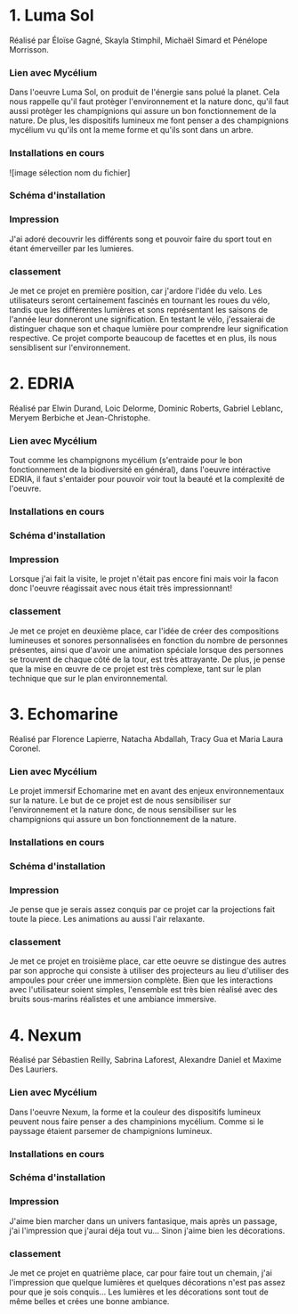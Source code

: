 # **1. Luma Sol**
Réalisé par Éloïse Gagné, Skayla Stimphil, Michaël Simard et Pénélope Morrisson.

### Lien avec Mycélium
Dans l'oeuvre Luma Sol, on produit de l'énergie sans polué la planet. Cela nous rappelle qu'il faut protèger l'environnement et la nature donc, qu'il faut aussi protèger les champignions qui assure un bon fonctionnement de la nature. De plus, les dispositifs lumineux me font penser a des champignions mycélium vu qu'ils ont la meme forme et qu'ils sont dans un arbre.

### Installations en cours
![image sélection nom du fichier]

### Schéma d'installation

### Impression
J'ai adoré decouvrir les différents song et pouvoir faire du sport tout en étant émerveiller par les lumieres.

### classement
Je met ce projet en première position, car j'ardore l'idée du velo. Les utilisateurs seront certainement fascinés en tournant les roues du vélo, tandis que les différentes lumières et sons représentant les saisons de l'année leur donneront une signification. En testant le vélo, j'essaierai de distinguer chaque son et chaque lumière pour comprendre leur signification respective. Ce projet comporte beaucoup de facettes et en plus, ils nous sensiblisent sur l'environnement.

# **2. EDRIA**
Réalisé par Elwin Durand, Loic Delorme, Dominic Roberts, Gabriel Leblanc, Meryem Berbiche et Jean-Christophe.

### Lien avec Mycélium
Tout comme les champignons mycélium (s'entraide pour le bon fonctionnement de la biodiversité en général), dans l'oeuvre intéractive EDRIA, il faut s'entaider pour pouvoir voir tout la beauté et la complexité de l'oeuvre.

### Installations en cours

### Schéma d'installation

### Impression
Lorsque j'ai fait la visite, le projet n'était pas encore fini mais voir la facon donc l'oeuvre réagissait avec nous était très impressionnant!

### classement
Je met ce projet en deuxième place, car l'idée de créer des compositions lumineuses et sonores personnalisées en fonction du nombre de personnes présentes, ainsi que d'avoir une animation spéciale lorsque des personnes se trouvent de chaque côté de la tour, est très attrayante. De plus, je pense que la mise en œuvre de ce projet est très complexe, tant sur le plan technique que sur le plan environnemental.

# **3. Echomarine**
Réalisé par Florence Lapierre, Natacha Abdallah, Tracy Gua et Maria Laura Coronel.

### Lien avec Mycélium
Le projet immersif Echomarine met en avant des enjeux environnementaux sur la nature. Le but de ce projet est de nous sensibiliser sur l'environnement et la nature donc, de nous sensibiliser sur les champignions qui assure un bon fonctionnement de la nature.

### Installations en cours

### Schéma d'installation

### Impression
Je pense que je serais assez conquis par ce projet car la projections fait toute la piece. Les animations au aussi l'air relaxante.

### classement
Je met ce projet en troisième place, car ette oeuvre se distingue des autres par son approche qui consiste à utiliser des projecteurs au lieu d'utiliser des ampoules pour créer une immersion complète. Bien que les interactions avec l'utilisateur soient simples, l'ensemble est très bien réalisé avec des bruits sous-marins réalistes et une ambiance immersive.

# **4. Nexum**
Réalisé par Sébastien Reilly, Sabrina Laforest, Alexandre Daniel et Maxime Des Lauriers.

### Lien avec Mycélium
Dans l'oeuvre Nexum, la forme et la couleur des dispositifs lumineux peuvent nous faire penser a des champinions mycélium. Comme si le payssage étaient parsemer de champignions lumineux.

### Installations en cours

### Schéma d'installation

### Impression
J'aime bien marcher dans un univers fantasique, mais après un passage, j'ai l'impression que j'aurai déja tout vu... Sinon j'aime bien les décorations.

### classement
Je met ce projet en quatrième place, car pour faire tout un chemain, j'ai l'impression que quelque lumières et quelques décorations n'est pas assez pour que je sois conquis... Les lumières et les décorations sont tout de même belles et crées une bonne ambiance.
